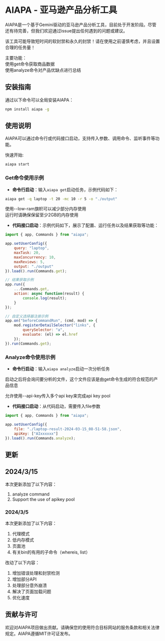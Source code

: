 # AIAPA - 亚马逊产品分析工具

AIAPA是一个基于Gemini驱动的亚马逊产品分析工具，目前处于开发阶段。尽管还有待完善，但我们欢迎通过issue提出任何遇到的问题或建议。

该工具可能导致短时间的软封禁和永久的封禁！请在使用之前谨慎考虑，并且设置合理的任务量！

主要功能：  
使用get命令获取商品数据  
使用analyze命令对产品优缺点进行总结

## 安装指南

通过以下命令可以全局安装AIAPA：

```sh
npm install aiapa -g
```

## 使用说明

AIAPA可以通过命令行或代码接口启动，支持传入参数、调用命令、监听事件等功能。

快速开始:  
```bash
aiapa start
```

### Get命令使用示例

- **命令行启动**：输入`aiapa get`启动任务，示例代码如下：

```sh
aiapa get -q laptop -t 20 -mc 10 -r 5 -o "./output"
```

使用--low-ram旗帜可以减少部分内存使用  
运行时请确保保留至少2GB的内存使用

- **代码接口启动**：示例代码如下，展示了配置、运行任务以及结果获取等功能：

```javascript
import { app, Commands } from "aiapa";

app.setUserConfig({
    query: "laptop",
    maxTask: 20,
    maxConcurrency: 10,
    maxReviews: 5,
    output: "./output"
}).load().run(Commands.get);

// 结果获取示例
app.run({
    ...Commands.get,
    action: async function(result) {
        console.log(result);
    }
});

// 自定义选择器注册示例
app.on("beforeCommandRun", (cmd, mod) => {
    mod.registerDetailSelector("links", {
        querySelector: "a",
        evaluate: (el) => el.href
    });
}).run(Commands.get);
```

### Analyze命令使用示例

- **命令行启动**：输入`aiapa analyze`启动一次分析任务

启动之后将会询问要分析的文件，这个文件应该是由get命令生成的符合规范的产品信息

允许使用--api-key传入多个api key来完成api key pool

- **代码接口启动**：从代码启动，需要传入file参数

```javascript
import { app, Commands } from "aiapa";

app.setUserConfig({
    file: "./laptop-result-2024-03-15_08-51-58.json",
    apiKey: ["AIxxxxxx"]
}).load().run(Commands.analyze);
```

## 更新

##  2024/3/15

本次更新添加了以下内容：

1. analyze command
2. Support the use of apikey pool

### 2024/3/5

本次更新添加了以下内容：  
1. 代理模式  
2. 低内存模式
3. 页面池
4. 有关bin的有用的子命令（whereis, list）

改动了以下内容：  
1. 增加错误处理和封禁检测
2. 增加部分API
3. 处理部分意外崩溃
4. 解决了页面加载问题
5. 优化速度

## 贡献与许可

欢迎对AIAPA项目做出贡献。请确保您的使用符合目标网站的服务条款和相关法律规定。AIAPA遵循MIT许可证发布。
